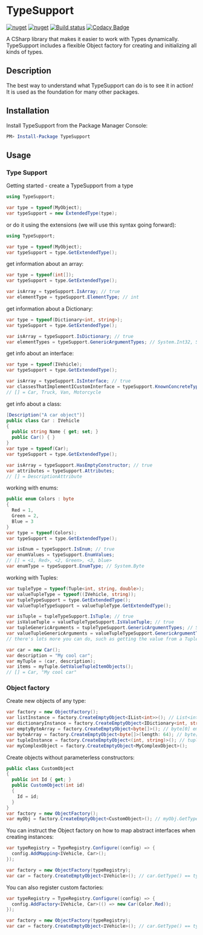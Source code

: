 # TypeSupport
[![nuget](https://img.shields.io/nuget/v/TypeSupport.svg)](https://www.nuget.org/packages/TypeSupport/)
[![nuget](https://img.shields.io/nuget/dt/TypeSupport.svg)](https://www.nuget.org/packages/TypeSupport/)
[![Build status](https://ci.appveyor.com/api/projects/status/swv5vcad12nrwohk?svg=true)](https://ci.appveyor.com/project/MichaelBrown/typesupport)
[![Codacy Badge](https://api.codacy.com/project/badge/Grade/5ddab4815a2a49b3babac9af232f9f04)](https://www.codacy.com/app/replaysMike/TypeSupport?utm_source=github.com&amp;utm_medium=referral&amp;utm_content=replaysMike/TypeSupport&amp;utm_campaign=Badge_Grade)

A CSharp library that makes it easier to work with Types dynamically. TypeSupport includes a flexible Object factory for creating and initializing all kinds of types.

## Description

The best way to understand what TypeSupport can do is to see it in action! It is used as the foundation for many other packages.

## Installation
Install TypeSupport from the Package Manager Console:
```PowerShell
PM> Install-Package TypeSupport
```

## Usage

### Type Support

Getting started - create a TypeSupport from a type
```csharp
using TypeSupport;

var type = typeof(MyObject);
var typeSupport = new ExtendedType(type);
```

or do it using the extensions (we will use this syntax going forward):
```csharp
using TypeSupport;

var type = typeof(MyObject);
var typeSupport = type.GetExtendedType();
```

get information about an array:
```csharp
var type = typeof(int[]);
var typeSupport = type.GetExtendedType();

var isArray = typeSupport.IsArray; // true
var elementType = typeSupport.ElementType; // int
```

get information about a Dictionary:
```csharp
var type = typeof(Dictionary<int, string>);
var typeSupport = type.GetExtendedType();

var isArray = typeSupport.IsDictionary; // true
var elementTypes = typeSupport.GenericArgumentTypes; // System.Int32, System.String
```

get info about an interface:
```csharp
var type = typeof(IVehicle);
var typeSupport = type.GetExtendedType();

var isArray = typeSupport.IsInterface; // true
var classesThatImplementICustomInterface = typeSupport.KnownConcreteTypes;
// [] = Car, Truck, Van, Motorcycle
```

get info about a class:
```csharp
[Description("A car object")]
public class Car : IVehicle
{
  public string Name { get; set; }
  public Car() { }
}
var type = typeof(Car);
var typeSupport = type.GetExtendedType();

var isArray = typeSupport.HasEmptyConstructor; // true
var attributes = typeSupport.Attributes;
// [] = DescriptionAttribute
```

working with enums:
```csharp
public enum Colors : byte
{
  Red = 1,
  Green = 2,
  Blue = 3
}
var type = typeof(Colors);
var typeSupport = type.GetExtendedType();

var isEnum = typeSupport.IsEnum; // true
var enumValues = typeSupport.EnumValues;
// [] = <1, Red>, <2, Green>, <3, blue>
var enumType = typeSupport.EnumType; // System.Byte
```

working with Tuples:
```csharp
var tupleType = typeof(Tuple<int, string, double>);
var valueTupleType = typeof((IVehicle, string));
var tupleTypeSupport = type.GetExtendedType();
var valueTupleTypeSupport = valueTupleType.GetExtendedType();

var isTuple = tupleTypeSupport.IsTuple; // true
var isValueTuple = valueTupleTypeSupport.IsValueTuple; // true
var tupleGenericArguments = tupleTypeSupport.GenericArgumentTypes; // System.Int32, System.String, System.Double
var valueTupleGenericArguments = valueTupleTypeSupport.GenericArgumentTypes; // IVehicle, System.String
// there's lots more you can do, such as getting the value from a Tuple instance:

var car = new Car();
var description = "My cool car";
var myTuple = (car, description);
var items = myTuple.GetValueTupleItemObjects();
// [] = Car, "My cool car"
```

### Object factory

Create new objects of any type:

```csharp
var factory = new ObjectFactory();
var listInstance = factory.CreateEmptyObject<IList<int>>(); // List<int>() 0 elements
var dictionaryInstance = factory.CreateEmptyObject<IDictionary<int, string>>(); // Dictionary<int, string>() 0 elements
var emptyByteArray = factory.CreateEmptyObject<byte[]>(); // byte[0] empty byte array
var byteArray = factory.CreateEmptyObject<byte[]>(length: 64); // byte[64]
var tupleInstance = factory.CreateEmptyObject<(int, string)>(); // tupleInstance.Item1 = 0, tupleInstance.item2 = null
var myComplexObject = factory.CreateEmptyObject<MyComplexObject>();
```

Create objects without parameterless constructors:
```csharp
public class CustomObject
{
  public int Id { get; }
  public CustomObject(int id)
  {
    Id = id;
  }
}
var factory = new ObjectFactory();
var myObj = factory.CreateEmptyObject<CustomObject>(); // myObj.GetType() == typeof(CustomObject)
```

You can instruct the Object factory on how to map abstract interfaces when creating instances:
```csharp
var typeRegistry = TypeRegistry.Configure((config) => {
  config.AddMapping<IVehicle, Car>();
});

var factory = new ObjectFactory(typeRegistry);
var car = factory.CreateEmptyObject<IVehicle>(); // car.GetType() == typeof(Car)
```

You can also register custom factories:
```csharp
var typeRegistry = TypeRegistry.Configure((config) => {
  config.AddFactory<IVehicle, Car>(() => new Car(Color.Red));
});

var factory = new ObjectFactory(typeRegistry);
var car = factory.CreateEmptyObject<IVehicle>(); // car.GetType() == typeof(Car)
```

